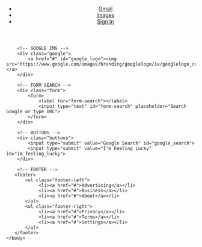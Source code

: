 <html>
    <link href="styles/style.css" rel="stylesheet" type="text/css">
    <head>
        <title>
            Google Homepage
        </title>
        <link href="https://fonts.googleapis.com/css?family=Roboto" rel="stylesheet">
    </head>
    <body>
        <!-- nav_bar -->
        <header>
            <nav>
                <ul id="nav_bar">
                    <li class="nav-links"
                    id="gmail">
                <a href="#">Gmail</a></li>
                <li class="nav-links"><a href="#">Images</a></li>
                <li id="sign_in"><a href="#">Sign In</a></li>
                </ul>
            </nav>
        </header>

        <!-- GOOGLE IMG -->
        <div class="google">
            <a href="#" id="google_logo"><img src="https://www.google.com/images/branding/googlelogo/1x/googlelogo_color_272x92dp.png"/></a>
        </div>

        <!-- FORM SEARCH -->
        <div class="form">
            <form>
                <label for="form-search"></label>
                <input type="text" id="form-search" placeholder="Search Google or type URL">
            </form>
        </div>

        <!-- BUTTONS -->
        <div class="buttons">
            <input type="submit" value="Google Search" id="google_search">
            <input type="submit" value="I'm Feeling Lucky" id="im_feeling_lucky">
        </div>

        <!-- FOOTER -->
       <footer>
           <ul class="footer-left">
                <li><a href="#">Advertising</a></li>
                <li><a href="#">Business</a></li>
                <li><a href="#">About</a></li>
           </ul>
           <ul class="footer-right">
                <li><a href="#">Privacy</a></li>
                <li><a href="#">Terms</a></li>
                <li><a href="#">Settings</a></li>
           </ul>
       </footer> 
    </body>
</html>

